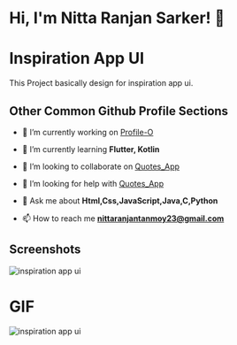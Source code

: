 # Hi, I'm Nitta Ranjan Sarker! 👋



# Inspiration App UI

This Project basically design for inspiration app ui.


## Other Common Github Profile Sections
- 🔭 I’m currently working on [Profile-O](https://github.com/nitta02/profile_app)

- 🌱 I’m currently learning **Flutter, Kotlin**

- 👯 I’m looking to collaborate on [Quotes_App](https://github.com/nitta02/Quotes_App)

- 🤝 I’m looking for help with [Quotes_App](https://github.com/nitta02/Quotes_App)

- 💬 Ask me about **Html,Css,JavaScript,Java,C,Python**

- 📫 How to reach me **nittaranjantanmoy23@gmail.com**
## Screenshots
![inspiration app ui](https://github.com/nitta02/Inspiration_App_UI/assets/110607962/a6aaa620-b85b-42e2-914f-ee6845f6ab1d)


# GIF
![inspiration app ui](https://github.com/nitta02/Inspiration_App_UI/assets/110607962/bf961a53-2c6c-4b4f-a02f-f80a859aa653)



